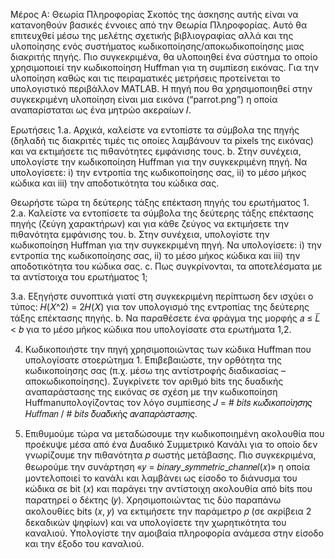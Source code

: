 Μέρος Α: Θεωρία Πληροφορίας
Σκοπός της άσκησης αυτής είναι να κατανοηθούν βασικές έννοιες από την Θεωρία Πληροφορίας. Αυτό θα επιτευχθεί μέσω της μελέτης σχετικής βιβλιογραφίας αλλά και της 
υλοποίησης ενός συστήματος κωδικοποίησης/αποκωδικοποίησης μιας διακριτής πηγής. Πιο συγκεκριμένα, θα υλοποιηθεί ένα σύστημα το οποίο χρησιμοποιεί την κωδικοποίηση 
Huffman για τη συμπίεση εικόνας. Για την υλοποίηση καθώς και τις πειραματικές μετρήσεις προτείνεται το υπολογιστικό περιβάλλον MATLAB. Η πηγή που θα χρησιμοποιηθεί 
στην συγκεκριμένη υλοποίηση είναι μια εικόνα (“parrot.png”) η οποία αναπαρίσταται ως ένα μητρώο ακεραίων 𝛪.

Ερωτήσεις
1.a. Αρχικά, καλείστε να εντοπίστε τα σύμβολα της πηγής (δηλαδή τις διακριτές τιμές τις οποίες λαμβάνουν τα pixels της εικόνας) και να εκτιμήσετε τις πιθανότητες 
εμφάνισης τους.
  b. Στην συνέχεια, υπολογίστε την κωδικοποίηση Huffman για την συγκεκριμένη πηγή. Να υπολογίσετε: i) την εντροπία της κωδικοποίησης σας, ii) το μέσο μήκος κώδικα 
  και iii) την αποδοτικότητα του κώδικα σας. 

Θεωρήστε τώρα τη δεύτερης τάξης επέκταση πηγής του ερωτήματος 1.
2.a. Καλείστε να εντοπίσετε τα σύμβολα της δεύτερης τάξης επέκτασης πηγής (ζεύγη χαρακτήρων) και για κάθε ζεύγος να εκτιμήσετε την πιθανότητα εμφάνισης του.
  b. Στην συνέχεια, υπολογίστε την κωδικοποίηση Huffman για την συγκεκριμένη πηγή. Να υπολογίσετε: i) την εντροπία της κωδικοποίησης σας, ii) το μέσο μήκος κώδικα 
  και iii) την αποδοτικότητα του κώδικα σας. 
  c. Πως συγκρίνονται, τα αποτελέσματα με τα αντίστοιχα του ερωτήματος 1;

3.a. Εξηγήστε συνοπτικά γιατί στη συγκεκριμένη περίπτωση δεν ισχύει o τύπος: 𝛨(𝛸^2) = 2𝛨(𝛸) για τον υπολογισμό της εντροπίας της δεύτερης τάξης επέκτασης πηγής.
  b. Να παραθέσετε ένα φράγμα της μορφής 𝑎 ≤ 𝐿̅ < 𝑏 για το μέσο μήκος κώδικα που υπολογίσατε στα ερωτήματα 1,2.

4. Κωδικοποιήστε την πηγή χρησιμοποιώντας των κώδικα Huffman που υπολογίσατε στοερώτημα 1. Επιβεβαιώστε, την ορθότητα της κωδικοποίησης σας (π.χ. μέσω της αντίστροφής
διαδικασίας – αποκωδικοποίησης). Συγκρίνετε τον αριθμό bits της δυαδικής αναπαράστασης της εικόνας σε σχέση με την κωδικοποίηση Huffmanυπολογίζοντας τον λόγο συμπίεσης
𝐽 = # 𝑏𝑖𝑡𝑠 𝜅𝜔𝛿𝜄𝜅𝜊𝜋𝜊ί𝜂𝜎𝜂𝜍 𝐻𝑢𝑓𝑓𝑚𝑎𝑛 / # 𝑏𝑖𝑡𝑠 𝛿𝜐𝛼𝛿𝜄𝜅ή𝜍 𝛼𝜈𝛼𝜋𝛼𝜌ά𝜎𝜏𝛼𝜎𝜂𝜍.

5. Επιθυμούμε τώρα να μεταδώσουμε την κωδικοποιημένη ακολουθία που προέκυψε μέσα από ένα Δυαδικό Συμμετρικό Κανάλι για το οποίο δεν γνωρίζουμε την πιθανότητα 𝑝 σωστής
μετάβασης. Πιο συγκεκριμένα, θεωρούμε την συνάρτηση «𝑦 = 𝑏𝑖𝑛𝑎𝑟𝑦_𝑠𝑦𝑚𝑚𝑒𝑡𝑟𝑖𝑐_𝑐ℎ𝑎𝑛𝑛𝑒𝑙(𝑥)» η οποία μοντελοποιεί το κανάλι και λαμβάνει ως είσοδο το διάνυσμα του κώδικα σε bit
(𝑥) και παράγει την αντίστοιχη ακολουθία από bits που παρατηρεί ο δέκτης (𝑦). Χρησιμοποιώντας τις δύο παραπάνω ακολουθίες bits (𝑥, 𝑦) να εκτιμήσετε την παράμετρο 𝑝
(σε ακρίβεια 2 δεκαδικών ψηφίων) και να υπολογίσετε την χωρητικότητα του καναλιού. Υπολογίστε την αμοιβαία πληροφορία ανάμεσα στην είσοδο και την έξοδο του καναλιού.

